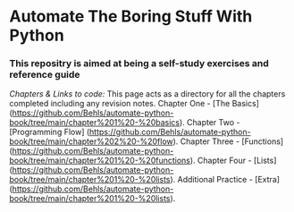 # Automate The Boring Stuff With Python
###  This repositry is aimed at being a self-study exercises and reference guide 

*Chapters & Links to code:*
This page acts as a directory for all the chapters completed including any revision notes.
Chapter One - [The Basics] (https://github.com/Behls/automate-python-book/tree/main/chapter%201%20-%20basics).
Chapter Two - [Programming Flow] (https://github.com/Behls/automate-python-book/tree/main/chapter%202%20-%20flow).
Chapter Three - [Functions] (https://github.com/Behls/automate-python-book/tree/main/chapter%201%20-%20functions).
Chapter Four - [Lists] (https://github.com/Behls/automate-python-book/tree/main/chapter%201%20-%20lists).
Additional Practice - [Extra] (https://github.com/Behls/automate-python-book/tree/main/chapter%201%20-%20lists).
